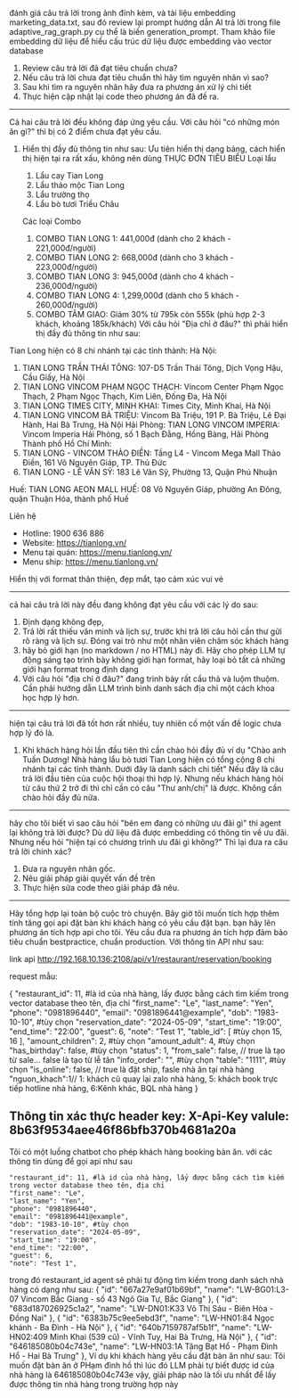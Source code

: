 đánh giá câu trả lời trong ảnh đính kèm, và tài liệu embedding marketing_data.txt, sau đó review lại prompt hướng dẫn AI trả lời trong file adaptive_rag_graph.py cụ thể là biến generation_prompt. Tham khảo file embedding dữ liệu để hiểu cấu trúc dữ liệu được embedding vào vector database
1. Review câu trả lời đã đạt tiêu chuẩn chưa?
2. Nếu câu trả lời chưa đạt tiêu chuẩn thì hãy tìm nguyên nhân vì sao?
3. Sau khi tìm ra nguyên nhân hãy đưa ra phương án xử lý chi tiết
5. Thực hiện cập nhật lại code theo phương án đã đề ra.

--------------------------------------------------

Cả hai câu trả lời đều không đáp ứng yêu cầu.
Với câu hỏi "có những món ăn gì?" thì bị có 2 điểm chưa đạt yêu cầu.
1. Hiển thị đầy đủ thông tin như sau: Ưu tiên hiển thị dạng bảng, cách hiển thị hiện tại ra rất xấu, không nên dùng
    THỰC ĐƠN TIÊU BIỂU
    Loại lẩu
    1. Lẩu cay Tian Long
    2. Lẩu thảo mộc Tian Long 
    3. Lẩu trường thọ
    4. Lẩu bò tươi Triều Châu

    Các loại Combo
    1. COMBO TIAN LONG 1: 441,000đ (dành cho 2 khách - 221,000đ/người)
    2. COMBO TIAN LONG 2: 668,000đ (dành cho 3 khách - 223,000đ/người)
    3. COMBO TIAN LONG 3: 945,000đ (dành cho 4 khách - 236,000đ/người)
    4. COMBO TIAN LONG 4: 1,299,000đ (dành cho 5 khách - 260,000đ/người)
    5. COMBO TÂM GIAO: Giảm 30% từ 795k còn 555k (phù hợp 2-3 khách, khoảng 185k/khách)
Với câu hỏi "Địa chỉ ở đâu?" thì phải hiển thị đầy đủ thông tin như sau:
 
Tian Long hiện có 8 chi nhánh tại các tỉnh thành:
Hà Nội:
1. TIAN LONG TRẦN THÁI TÔNG: 107-D5 Trần Thái Tông, Dịch Vọng Hậu, Cầu Giấy, Hà Nội
2. TIAN LONG VINCOM PHẠM NGỌC THẠCH: Vincom Center Phạm Ngọc Thạch, 2 Phạm Ngọc Thạch, Kim Liên, Đống Đa, Hà Nội
3. TIAN LONG TIMES CITY, MINH KHAI: Times City, Minh Khai, Hà Nội
4. TIAN LONG VINCOM BÀ TRIỆU: Vincom Bà Triệu, 191 P. Bà Triệu, Lê Đại Hành, Hai Bà Trưng, Hà Nội
Hải Phòng:
TIAN LONG VINCOM IMPERIA: Vincom Imperia Hải Phòng, số 1 Bạch Đằng, Hồng Bàng, Hải Phòng
Thành phố Hồ Chí Minh:
1. TIAN LONG - VINCOM THẢO ĐIỀN: Tầng L4 - Vincom Mega Mall Thảo Điền, 161 Võ Nguyên Giáp, TP. Thủ Đức
2. TIAN LONG - LÊ VĂN SỸ: 183 Lê Văn Sỹ, Phường 13, Quận Phú Nhuận

Huế:
TIAN LONG AEON MALL HUẾ: 08 Võ Nguyên Giáp, phường An Đông, quận Thuận Hóa, thành phố Huế

Liên hệ
- Hotline: 1900 636 886
- Website: https://tianlong.vn/
- Menu tại quán: https://menu.tianlong.vn/
- Menu ship: https://menu.tianlong.vn/

Hiển thị với format thân thiện, đẹp mắt, tạo cảm xúc vui vẻ


---------------------------------------

cả hai câu trả lời này đều đang không đạt yêu cầu với các lý do sau:
1. Định dạng không đẹp,
2. Trả lời rất thiếu văn minh và lịch sự, trước khi trả lời câu hỏi cần thư gửi rõ ràng và lịch sự. Đóng vai trò như một nhân viên chăm sóc khách hàng
3. hãy bỏ giới hạn  (no markdown / no HTML)  này đi. Hãy cho phép LLM tự động sáng tạo trình bày không giới hạn format, hãy loại bỏ tất cả những giới hạn format trong định dạng
4. Với câu hỏi "địa chỉ ở đâu?" đang trình bày rất cẩu thả và luộm thuộm. Cần phải hướng dẫn LLM trình bình danh sách địa chỉ  một cách khoa học hợp lý hơn.


---------------------------------------

hiện tại câu trả lời đã tốt hơn rất nhiều, tuy nhiên cố một vấn đề logic chưa hợp lý đó là. 
1. Khi khách hàng hỏi lần đầu tiên thì cần chào hỏi đầy đủ ví dụ "Chào anh Tuấn Dương! Nhà hàng lẩu bò tươi Tian Long hiện có tổng cộng 8 chi nhánh tại các tỉnh thành. Dưới đây là danh sách chi tiết" Nếu đây là câu trả lời đầu tiên của cuộc hội thoại thì hợp lý. Nhưng nếu khách hàng hỏi từ câu thứ 2 trở đi thì chỉ cần có câu "Thư anh/chị" là được. Không cần chào hỏi đầy đủ nữa.



----------------------------------------------------

hãy cho tôi biết vì sao câu hỏi "bên em đang có những ưu đãi gì" thì agent lại không trả lời được? Dù dữ liệu đã được embedding có thông tin về ưu đãi. Nhưng nếu hỏi "hiện tại có chương trình ưu đãi gì không?" Thì lại đưa ra câu trả lời chính xác?
1. Đưa ra nguyên nhân gốc.
2. Nêu giải pháp giải quyết vấn đề trên
3. Thực hiện sửa code theo giải pháp đã nêu.

--------------------------------------------

Hãy tổng hợp lại toàn bộ cuộc trò chuyện. Bây giờ tôi muốn tích hợp thêm tính tăng gọi api đặt bàn khi khách hàng có yêu cầu đặt bạn. bạn hãy lên phương án tích hợp api cho tôi. Yêu cầu đưa ra phương án tích hợp đảm bảo tiêu chuẩn bestpractice, chuẩn production. Với thông tin API như sau:

link api
http://192.168.10.136:2108/api/v1/restaurant/reservation/booking

request mẫu:

{
    "restaurant_id": 11, #là id của nhà hàng, lấy được bằng cách tìm kiếm trong vector database theo tên, địa chỉ
    "first_name": "Le", 
    "last_name": "Yen",
    "phone": "0981896440",
    "email": "0981896441@example",
    "dob": "1983-10-10", #tùy chọn
    "reservation_date": "2024-05-09",
    "start_time": "19:00",
    "end_time": "22:00",
    "guest": 6,
    "note": "Test 1",
    "table_id": [ #tùy chọn
        15,
        16
    ],
    "amount_children": 2, #tùy chọn
    "amount_adult": 4, #tùy chọn
    "has_birthday": false, #tùy chọn
    "status": 1, 
    "from_sale": false, // true là tạo từ sale... false là tạo từ lễ tân
    "info_order": "", #tùy chọn
    "table": "1111", #tùy chọn
    "is_online": false, // true là đặt ship, fasle nhà ăn tại nhà hàng
    "nguon_khach":1// 1: khách cũ quay lại zalo nhà hàng, 5: khách book trực tiếp hotline nhà hàng, 6:Kênh khác, BQL nhà hàng
}

Thông tin xác thực
header
key: X-Api-Key
valule: 8b63f9534aee46f86bfb370b4681a20a
---------------------------------

Tôi có một luồng chatbot cho phép khách hàng booking bàn ăn. với các thông tin dùng để gọi api như sau

    "restaurant_id": 11, #là id của nhà hàng, lấy được bằng cách tìm kiếm trong vector database theo tên, địa chỉ
    "first_name": "Le", 
    "last_name": "Yen",
    "phone": "0981896440",
    "email": "0981896441@example",
    "dob": "1983-10-10", #tùy chọn
    "reservation_date": "2024-05-09",
    "start_time": "19:00",
    "end_time": "22:00",
    "guest": 6,
    "note": "Test 1",


trong đó restaurant_id agent sẽ phải tự động tìm kiếm trong danh sách nhà hàng có dạng như sau: 
 {
        "id": "667a27e9af01b69bf",
        "name": "LW-BG01:L3-07 Vincom Bắc Giang - số 43 Ngô Gia Tự, Bắc Giang"
    },
    {
        "id": "683d187026925c1a2",
        "name": "LW-DN01:K33 Võ Thị Sáu - Biên Hòa - Đồng Nai"
    },
    {
        "id": "6383b75c9ee5ebd3f",
        "name": "LW-HN01:84 Ngọc khánh - Ba Đình - Hà Nội"
    },
    {
        "id": "640b7159787af5b1f",
        "name": "LW-HN02:409 Minh Khai (539 cũ) - Vĩnh Tuy, Hai Bà Trưng, Hà Nội"
    },
    {
        "id": "646185080b04c743e",
        "name": "LW-HN03:1A Tăng Bạt Hổ - Phạm Đình Hổ - Hai Bà Trưng"
    },
Ví dụ khi khách hàng yêu cầu đặt bàn ăn như sau: Tôi muốn đặt bàn ăn ở PHạm đình hồ thì lúc đó LLM phải tự biết được id của nhà hàng là 646185080b04c743e vậy, giải pháp nào là tối ưu nhất để lấy được thông tin nhà hàng trong trường hợp này